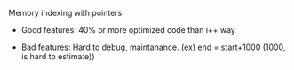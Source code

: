 
Memory indexing with pointers

- Good features: 40% or more optimized code than i++ way

- Bad features: Hard to debug, maintanance. (ex) end = start+1000 (1000, is hard to estimate))

